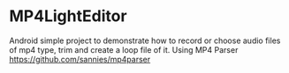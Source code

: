 # MP4LightEditor
Android simple project to demonstrate how to record or choose audio files of mp4 type,
trim and create a loop file of it. Using MP4 Parser https://github.com/sannies/mp4parser



